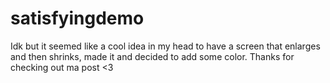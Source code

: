 # satisfyingdemo


Idk but it seemed like a cool idea in my head to have a screen that enlarges and then shrinks, made it and decided to add some color. 
Thanks for checking out ma post <3
